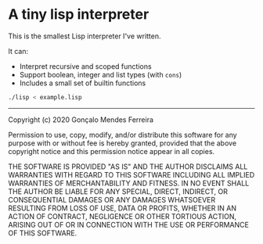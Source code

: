 # A tiny lisp interpreter

This is the smallest Lisp interpreter I've written.

It can:
- Interpret recursive and scoped functions
- Support boolean, integer and list types (with `cons`)
- Includes a small set of builtin functions

```sh
./lisp < example.lisp
```

---

Copyright (c) 2020 Gonçalo Mendes Ferreira

Permission to use, copy, modify, and/or distribute this software for any purpose
with or without fee is hereby granted, provided that the above copyright notice
and this permission notice appear in all copies.

THE SOFTWARE IS PROVIDED "AS IS" AND THE AUTHOR DISCLAIMS ALL WARRANTIES WITH
REGARD TO THIS SOFTWARE INCLUDING ALL IMPLIED WARRANTIES OF MERCHANTABILITY AND
FITNESS. IN NO EVENT SHALL THE AUTHOR BE LIABLE FOR ANY SPECIAL, DIRECT,
INDIRECT, OR CONSEQUENTIAL DAMAGES OR ANY DAMAGES WHATSOEVER RESULTING FROM LOSS
OF USE, DATA OR PROFITS, WHETHER IN AN ACTION OF CONTRACT, NEGLIGENCE OR OTHER
TORTIOUS ACTION, ARISING OUT OF OR IN CONNECTION WITH THE USE OR PERFORMANCE OF
THIS SOFTWARE.
